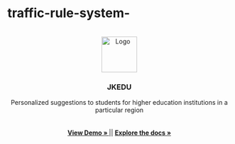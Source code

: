 # traffic-rule-system-
<a name="readme-top"></a>


<!-- PROJECT LOGO -->
<br />
<div align="center">
  <a href="https://github.com/pallavi-bhcf/Traffic ">
    <img src=""C:\traffic rule system\main_black.png"" alt="Logo" width="80" height="80">
  </a>
  <h3 align="center">JKEDU</h3>
  <p align="center">
    Personalized suggestions to students for higher education institutions in a particular region
    <br />
    <br />
    <br />
    <a href="https://github.com/aniket-703/JKEDU"><strong>View Demo » </strong></a>
    ||
    <a href="https://github.com/aniket-703/JKEDU"><strong>Explore the docs » </strong></a>
  </p>
</div>
